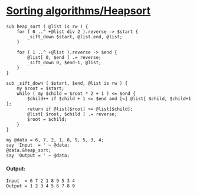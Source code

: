 [1]: http://rosettacode.org/wiki/Sorting_algorithms/Heapsort

# [Sorting algorithms/Heapsort][1]

```perl6
sub heap_sort ( @list is rw ) {
    for ( 0 ..^ +@list div 2 ).reverse -> $start {
        _sift_down $start, @list.end, @list;
    }
 
    for ( 1 ..^ +@list ).reverse -> $end {
        @list[ 0, $end ] .= reverse;
        _sift_down 0, $end-1, @list;
    }
}
 
sub _sift_down ( $start, $end, @list is rw ) {
    my $root = $start;
    while ( my $child = $root * 2 + 1 ) <= $end {
        $child++ if $child + 1 <= $end and [<] @list[ $child, $child+1 ];
        return if @list[$root] >= @list[$child];
        @list[ $root, $child ] .= reverse;
        $root = $child;
    }
}
 
my @data = 6, 7, 2, 1, 8, 9, 5, 3, 4;
say 'Input  = ' ~ @data;
@data.&heap_sort;
say 'Output = ' ~ @data;
```

#### Output:
```
Input  = 6 7 2 1 8 9 5 3 4
Output = 1 2 3 4 5 6 7 8 9
```